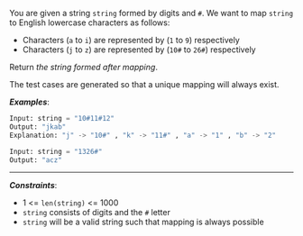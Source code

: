 You are given a string `string` formed by digits and `#`. We want to map `string` to English lowercase characters as follows:
- Characters (`a` to `i`) are represented by (`1` to `9`) respectively
- Characters (`j` to `z`) are represented by (`10#` to `26#`) respectively

Return _the string formed after mapping_.

The test cases are generated so that a unique mapping will always exist.

**_Examples_**:
```python
Input: string = "10#11#12"
Output: "jkab"
Explanation: "j" -> "10#" , "k" -> "11#" , "a" -> "1" , "b" -> "2"

Input: string = "1326#"
Output: "acz"
```
---
**_Constraints_**:
- 1 <= `len(string)` <= 1000
- `string` consists of digits and the `#` letter
- `string` will be a valid string such that mapping is always possible